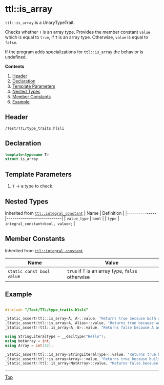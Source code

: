 # ttl::is_array

`ttl::is_array` is a UnaryTypeTrait.

Checks whether `T` is an array type. Provides the member constant `value` which is equal to `true`, if `T` is an array type. Otherwise, `value` is equal to `false`.

If the program adds specializations for `ttl::is_array` the behavior is undefined. 

**Contents**
1. [Header](#header)
2. [Declaration](#declaration)
3. [Template Parameters](#template-parameters)
4. [Nested Types](#nested-types)
5. [Member Constants](#member-constants)
6. [Example](#example)

## Header

`/Test/TTL/type_traits.hlsli`

## Declaration

```c++
template<typename T>
struct is_array
```

## Template Parameters

1. `T` -> a type to check.

## Nested Types

Inherited from [`ttl::integral_constant`](./IntegralConstant.md)
| Name | Definition |
|---------------|----------------------------|
| `value_type`  | `bool`                        |
| `type`        | `integral_constant<bool, value>;` |

## Member Constants
Inherited from [`ttl::integral_constant`](./IntegralConstant.md)

| Name                    | Value |
|-------------------------|-------|
| `static const bool value`  | `true` if `T` is an array type, `false` otherwise   |


## Example

```c++

#include "/Test/TTL/type_traits.hlsli"

_Static_assert(ttl::is_array<A, A>::value, "Returns true because both arguments are A");
_Static_assert(ttl::is_array<A, Alias>::value, "Returns true because we are comparing an alias to A and A");
_Static_assert(!ttl::is_array<A, B>::value, "Returns false because A and B are different types");

using StringLiteralType = __decltype("Hello");
using NotArray = int;
using Array = int[42];

_Static_assert(ttl::is_array<StringLiteralType>::value, "Returns true because a string literal is an array type");
_Static_assert(ttl::is_array<Array>::value, "Returns true because built in arrays are array types");
_Static_assert(!ttl::is_array<NotArray>::value, "Returns false because int is not an array type");

```
---

[Top](#ttlis_array)